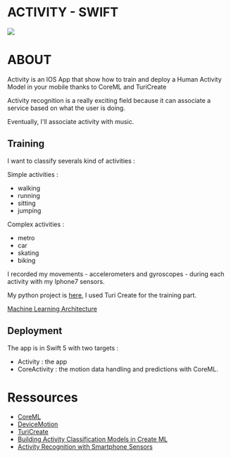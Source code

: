 # ACTIVITY - SWIFT

<img src="https://images.unsplash.com/photo-1498484502070-2165cb42d504?ixlib=rb-1.2.1&ixid=eyJhcHBfaWQiOjEyMDd9&auto=format&fit=crop&w=634&q=80">

# ABOUT

Activity is an IOS App that show how to train and deploy a Human Activity Model in your mobile thanks to CoreML and TuriCreate

Activity recognition is a really exciting field because it can associate a service based on what the user is doing.

Eventually, I'll associate activity with music.

## Training

I want to classify severals kind of activities : 

Simple activities :

- walking
- running
- sitting
- jumping

Complex activities :

- metro
- car
- skating
- biking

I recorded my movements - accelerometers and gyroscopes - during each activity with my Iphone7 sensors.

My python project is [here](https://github.com/hyazel/Activity-Python), I used Turi Create for the training part.

[Machine Learning Architecture](https://apple.github.io/turicreate/docs/userguide/activity_classifier/how-it-works.html)


## Deployment

The app is in Swift 5 with two targets :
- Activity : the app
- CoreActivity : the motion data handling and predictions with CoreML.

# Ressources

- [CoreML](https://developer.apple.com/documentation/coreml)
- [DeviceMotion](https://developer.apple.com/documentation/coremotion/cmmotionmanager/1616040-devicemotion)
- [TuriCreate](https://apple.github.io/turicreate/docs/userguide/activity_classifier/)
- [Building Activity Classification Models in Create ML](https://developer.apple.com/videos/play/wwdc2019/426)
- [Activity Recognition with Smartphone Sensors](https://ieeexplore.ieee.org/stamp/stamp.jsp?arnumber=6838194)